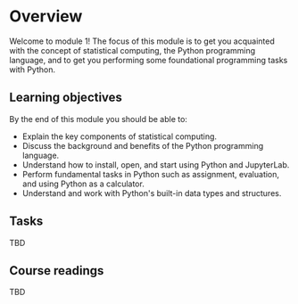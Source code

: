 # Overview

Welcome to module 1! The focus of this module is to get you acquainted with the concept of statistical computing, the Python programming language, and to get you performing some foundational programming tasks with Python.

## Learning objectives

By the end of this module you should be able to:

- Explain the key components of statistical computing.
- Discuss the background and benefits of the Python programming language.
- Understand how to install, open, and start using Python and JupyterLab.
- Perform fundamental tasks in Python such as assignment, evaluation, and using Python as a calculator.
- Understand and work with Python's built-in data types and structures.

## Tasks


TBD

## Course readings

TBD
